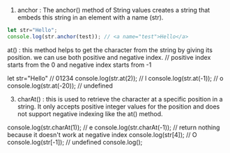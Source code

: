 1. anchor : The anchor() method of String values creates a string that embeds this string in an <a> element with a name (<a name="...">str</a>).
```js
let str="Hello";
console.log(str.anchor(test)); // <a name="test">Hello</a>
```
at() : this method helps to get the character from the string by giving its position. we can use both positive and negative index.
// positive index starts from the 0 and negative index starts from -1

let str="Hello"
//       01234
console.log(str.at(2)); // l
console.log(str.at(-1)); // o
console.log(str.at(-20)); // undefined


3. charAt() : this is used to retrieve the character at a specific position in a string. It only accepts positive integer values for the position and does not support negative indexing like the at() method.

console.log(str.charAt(1)); // e
console.log(str.charAt(-1)); // return nothing because it doesn't work at negative index
console.log(str[4]); // O
console.log(str[-1]); // undefined
console.log();
